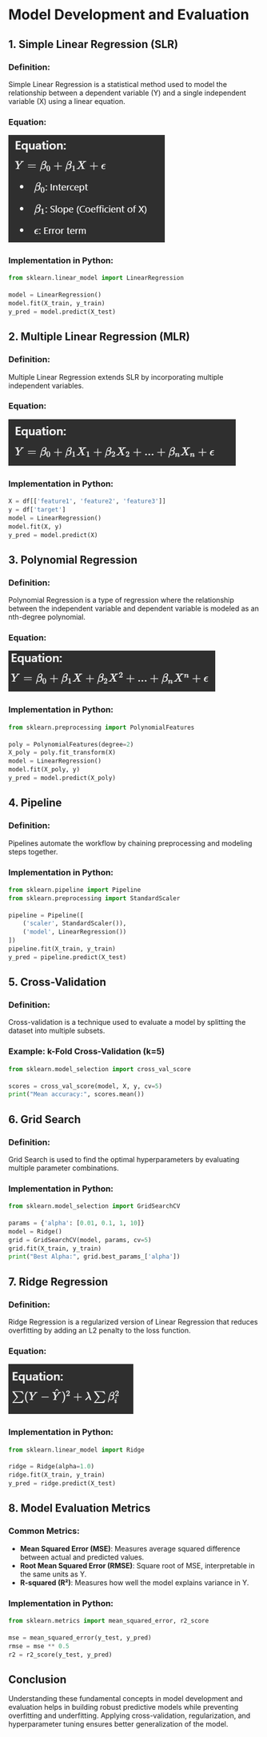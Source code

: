 # Model Development and Evaluation

## 1. Simple Linear Regression (SLR)

### Definition:

Simple Linear Regression is a statistical method used to model the relationship between a dependent variable (Y) and a single independent variable (X) using a linear equation.

### Equation:
![alt text](image.png)
### Implementation in Python:

```python
from sklearn.linear_model import LinearRegression

model = LinearRegression()
model.fit(X_train, y_train)
y_pred = model.predict(X_test)
```

## 2. Multiple Linear Regression (MLR)

### Definition:

Multiple Linear Regression extends SLR by incorporating multiple independent variables.

### Equation:

![alt text](image-1.png)
### Implementation in Python:

```python
X = df[['feature1', 'feature2', 'feature3']]
y = df['target']
model = LinearRegression()
model.fit(X, y)
y_pred = model.predict(X)
```

## 3. Polynomial Regression

### Definition:

Polynomial Regression is a type of regression where the relationship between the independent variable and dependent variable is modeled as an nth-degree polynomial.

### Equation:

![alt text](image-2.png)
### Implementation in Python:

```python
from sklearn.preprocessing import PolynomialFeatures

poly = PolynomialFeatures(degree=2)
X_poly = poly.fit_transform(X)
model = LinearRegression()
model.fit(X_poly, y)
y_pred = model.predict(X_poly)
```

## 4. Pipeline

### Definition:

Pipelines automate the workflow by chaining preprocessing and modeling steps together.

### Implementation in Python:

```python
from sklearn.pipeline import Pipeline
from sklearn.preprocessing import StandardScaler

pipeline = Pipeline([
    ('scaler', StandardScaler()),
    ('model', LinearRegression())
])
pipeline.fit(X_train, y_train)
y_pred = pipeline.predict(X_test)
```

## 5. Cross-Validation

### Definition:

Cross-validation is a technique used to evaluate a model by splitting the dataset into multiple subsets.

### Example: k-Fold Cross-Validation (k=5)

```python
from sklearn.model_selection import cross_val_score

scores = cross_val_score(model, X, y, cv=5)
print("Mean accuracy:", scores.mean())
```

## 6. Grid Search

### Definition:

Grid Search is used to find the optimal hyperparameters by evaluating multiple parameter combinations.

### Implementation in Python:

```python
from sklearn.model_selection import GridSearchCV

params = {'alpha': [0.01, 0.1, 1, 10]}
model = Ridge()
grid = GridSearchCV(model, params, cv=5)
grid.fit(X_train, y_train)
print("Best Alpha:", grid.best_params_['alpha'])
```

## 7. Ridge Regression

### Definition:

Ridge Regression is a regularized version of Linear Regression that reduces overfitting by adding an L2 penalty to the loss function.

### Equation:

![alt text](image-3.png)
### Implementation in Python:

```python
from sklearn.linear_model import Ridge

ridge = Ridge(alpha=1.0)
ridge.fit(X_train, y_train)
y_pred = ridge.predict(X_test)
```

## 8. Model Evaluation Metrics

### Common Metrics:

-   **Mean Squared Error (MSE)**: Measures average squared difference between actual and predicted values.
-   **Root Mean Squared Error (RMSE)**: Square root of MSE, interpretable in the same units as Y.
-   **R-squared (R²)**: Measures how well the model explains variance in Y.

### Implementation in Python:

```python
from sklearn.metrics import mean_squared_error, r2_score

mse = mean_squared_error(y_test, y_pred)
rmse = mse ** 0.5
r2 = r2_score(y_test, y_pred)
```

## Conclusion

Understanding these fundamental concepts in model development and evaluation helps in building robust predictive models while preventing overfitting and underfitting. Applying cross-validation, regularization, and hyperparameter tuning ensures better generalization of the model.
